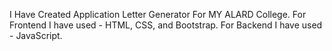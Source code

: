 I Have Created Application Letter Generator For MY ALARD College.
For Frontend I have used - HTML, CSS, and Bootstrap.
For Backend I have used - JavaScript.
